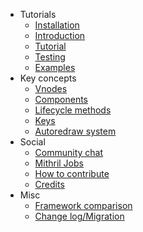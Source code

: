 - Tutorials
	- [Installation](installation.md)
	- [Introduction](introduction.md)
	- [Tutorial](simple-application.md)
	- [Testing](testing.md)
	- [Examples](examples.md)
- Key concepts
	- [Vnodes](vnodes.md)
	- [Components](components.md)
	- [Lifecycle methods](lifecycle-methods.md)
	- [Keys](keys.md)
	- [Autoredraw system](autoredraw.md)
- Social
	- [Community chat](https://gitter.im/lhorie/mithril.js)
	- [Mithril Jobs](https://github.com/lhorie/mithril.js/wiki/JOBS)
	- [How to contribute](contributing.md)
	- [Credits](credits.md)
- Misc
	- [Framework comparison](framework-comparison.md)
	- [Change log/Migration](change-log.md)
